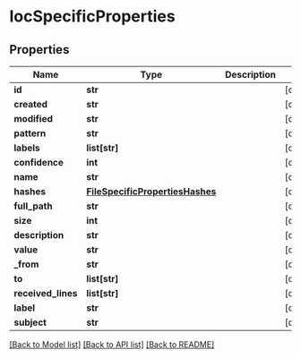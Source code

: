 # IocSpecificProperties

## Properties
Name | Type | Description | Notes
------------ | ------------- | ------------- | -------------
**id** | **str** |  | [optional] 
**created** | **str** |  | [optional] 
**modified** | **str** |  | [optional] 
**pattern** | **str** |  | [optional] 
**labels** | **list[str]** |  | [optional] 
**confidence** | **int** |  | [optional] 
**name** | **str** |  | [optional] 
**hashes** | [**FileSpecificPropertiesHashes**](FileSpecificPropertiesHashes.md) |  | [optional] 
**full_path** | **str** |  | [optional] 
**size** | **int** |  | [optional] 
**description** | **str** |  | [optional] 
**value** | **str** |  | [optional] 
**_from** | **str** |  | [optional] 
**to** | **list[str]** |  | [optional] 
**received_lines** | **list[str]** |  | [optional] 
**label** | **str** |  | [optional] 
**subject** | **str** |  | [optional] 

[[Back to Model list]](../README.md#documentation-for-models) [[Back to API list]](../README.md#documentation-for-api-endpoints) [[Back to README]](../README.md)


